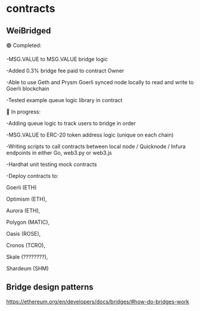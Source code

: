 # contracts

## WeiBridged

:green_circle: Completed:

-MSG.VALUE to MSG.VALUE bridge logic

-Added 0.3% bridge fee paid to contract Owner

-Able to use Geth and Prysm Goerli synced node locally to read and write to Goerli blockchain

-Tested example queue logic library in contract

:red_circle: In progress:

-Adding queue logic to track users to bridge in order

-MSG.VALUE to ERC-20 token address logic (unique on each chain)

-Writing scripts to call contracts between local node / Quicknode / Infura endpoints in either Go, web3.py or web3.js

-Hardhat unit testing mock contracts

-Deploy contracts to:

Goerli (ETH)

Optimism (ETH),

Aurora (ETH), 

Polygon (MATIC), 

Oasis (ROSE), 

Cronos (TCRO), 

Skale (????????), 

Shardeum (SHM)

## Bridge design patterns

https://ethereum.org/en/developers/docs/bridges/#how-do-bridges-work

